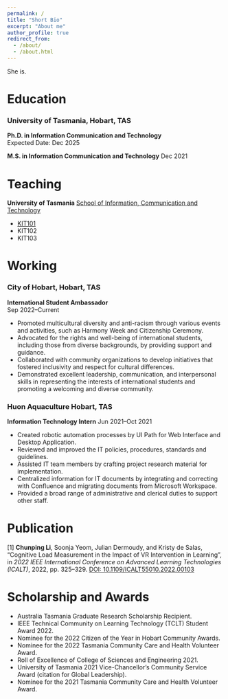```yaml
---
permalink: /
title: "Short Bio"
excerpt: "About me"
author_profile: true
redirect_from: 
  - /about/
  - /about.html
---
```


She is.

Education
=========
### University of Tasmania, Hobart, TAS
**Ph.D. in Information Communication and Technology**  
Expected Date: Dec 2025

**M.S. in Information Communication and Technology**
Dec 2021

Teaching
========
**University of Tasmania** [School of Information, Communication and Technology](https://www.utas.edu.au/built-digital-natural/ict) 
- [KIT101](https://www.utas.edu.au/courses/cse/units/kit101-programming-fundamentals)
- KIT102
- KIT103

Working
=======
### City of Hobart, Hobart, TAS
**International Student Ambassador**  
Sep 2022–Current
- Promoted multicultural diversity and anti-racism through various events and activities, such as Harmony Week and Citizenship Ceremony.
- Advocated for the rights and well-being of international students, including those from diverse backgrounds, by providing support and guidance.
- Collaborated with community organizations to develop initiatives that fostered inclusivity and respect for cultural differences.
- Demonstrated excellent leadership, communication, and interpersonal skills in representing the interests of international students and promoting a welcoming and diverse community.

### Huon Aquaculture Hobart, TAS
**Information Technology Intern** 
Jun 2021–Oct 2021
- Created robotic automation processes by UI Path for Web Interface and Desktop Application.
- Reviewed and improved the IT policies, procedures, standards and guidelines.
- Assisted IT team members by crafting project research material for implementation.
- Centralized information for IT documents by integrating and correcting with Confluence and migrating
documents from Microsoft Workspace.
- Provided a broad range of administrative and clerical duties to support other staff.

Publication
===========
[1] **Chunping Li**, Soonja Yeom, Julian Dermoudy, and Kristy de Salas, “Cognitive Load Measurement in the Impact of VR Intervention in Learning”, in *2022 IEEE International Conference on Advanced Learning Technologies (ICALT)*, 2022, pp. 325–329. [DOI: 10.1109/ICALT55010.2022.00103](https://ieeexplore.ieee.org/document/9853744)

Scholarship and Awards
===========
- Australia Tasmania Graduate Research Scholarship Recipient.
- IEEE Technical Community on Learning Technology (TCLT) Student Award 2022.
- Nominee for the 2022 Citizen of the Year in Hobart Community Awards.
- Nominee for the 2022 Tasmania Community Care and Health Volunteer Award.
- Roll of Excellence of College of Sciences and Engineering 2021.
- University of Tasmania 2021 Vice-Chancellor’s Community Service Award (citation for Global Leadership).
- Nominee for the 2021 Tasmania Community Care and Health Volunteer Award.
